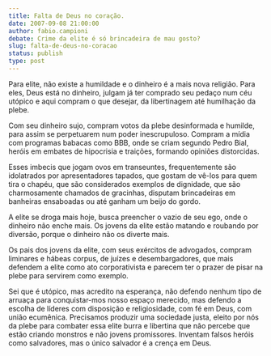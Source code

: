 ```yaml
---
title: Falta de Deus no coração.
date: 2007-09-08 21:00:00
author: fabio.campioni
debate: Crime da elite é só brincadeira de mau gosto?
slug: falta-de-deus-no-coracao
status: publish 
type: post
---
```


Para elite, não existe a humildade e o dinheiro é a mais nova religião. Para eles, Deus está no dinheiro, julgam já ter comprado seu pedaço num céu utópico e aqui compram o que desejar, da libertinagem até humilhação da plebe.  

Com seu dinheiro sujo, compram votos da plebe desinformada e humilde, para assim se perpetuarem num poder inescrupuloso. Compram a mídia com programas babacas como BBB, onde se criam segundo Pedro Bial, heróis em embates de hipocrisia e traições, formando opiniões distorcidas.   

Esses imbecis que jogam ovos em transeuntes, frequentemente são idolatrados por apresentadores tapados, que gostam de vê-los para quem tira o chapéu, que são considerados exemplos de dignidade, que são charmosamente chamados de gracinhas, disputam brincadeiras em banheiras ensaboadas ou até ganham um beijo do gordo.  

A elite se droga mais hoje, busca preencher o vazio de seu ego, onde o dinheiro não enche mais. Os jovens da elite estão matando e roubando por diversão, porque o dinheiro não os diverte mais.   

Os pais dos jovens da elite, com seus exércitos de advogados, compram liminares e hábeas corpus, de juízes e desembargadores, que mais defendem a elite como ato corporativista e parecem ter o prazer de pisar na plebe para servirem como exemplo.  

Sei que é utópico, mas acredito na esperança, não defendo nenhum tipo de arruaça para conquistar-mos nosso espaço merecido, mas defendo a escolha de líderes com disposição e religiosidade, com fé em Deus, com união ecumênica. Precisamos produzir uma sociedade justa, eleito por nós da plebe para combater essa elite burra e libertina que não percebe que estão criando monstros e não jovens promissores. Inventam falsos heróis como salvadores, mas o único salvador é a crença em Deus.
